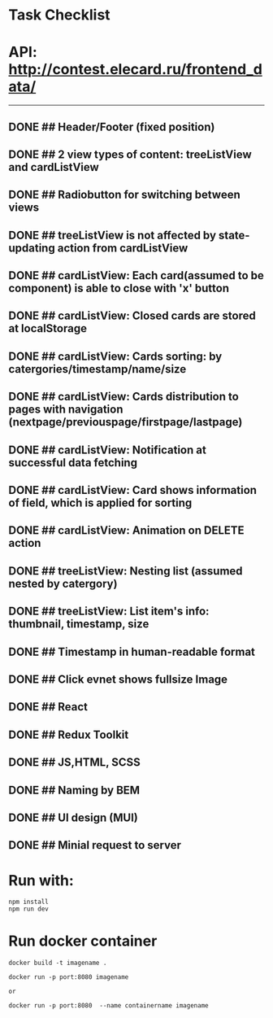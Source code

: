 # Task Checklist
# API: http://contest.elecard.ru/frontend_data/
-----------------------------------
## DONE ## Header/Footer (fixed position)
## DONE ## 2 view types of content: treeListView and cardListView
## DONE ## Radiobutton for switching between views
## DONE ## treeListView is not affected by state-updating action from cardListView

## DONE ## cardListView: Each card(assumed to be component) is able to close with 'x' button
## DONE ## cardListView: Closed cards are stored at localStorage 
## DONE ## cardListView: Cards sorting: by catergories/timestamp/name/size
## DONE ## cardListView: Cards distribution to pages with navigation (nextpage/previouspage/firstpage/lastpage) 
## DONE ## cardListView: Notification at successful data fetching 
## DONE ## cardListView: Card shows information of field, which is applied for sorting
## DONE ## cardListView: Animation on DELETE action

## DONE ## treeListView: Nesting list (assumed nested by catergory)
## DONE ## treeListView: List item's info: thumbnail, timestamp, size

## DONE ## Timestamp in human-readable format
## DONE ## Click evnet shows fullsize Image

## DONE ## React
## DONE ## Redux Toolkit
## DONE ## JS,HTML, SCSS
## DONE ## Naming by BEM
## DONE ## UI design (MUI)
## DONE ## Minial request to server

# Run with:

    npm install
    npm run dev 

# Run docker container

    docker build -t imagename .

    docker run -p port:8080 imagename 

    or

    docker run -p port:8080  --name containername imagename

